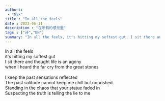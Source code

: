 ```yaml
---
authors:
 - "Nyx"
title : "In all the feels"
date : 2023-06-11
description : "在所有的感觉里"
tags : ["诗","EN"]
summary: "In all the feels, it's hitting my softest gut. I sit there and thought life is an agony, when I heard the far cry from the great stones."
---
```

In all the feels\
it's hitting my softest gut\
I sit there and thought life is an agony\
when I heard the far cry from the great stones\
\
I keep the past sensations reflected\
The past solitude cannot keep me chill but nourished\
Standing in the chaos that your statue faded in\
Suspecting the truth is telling the lie to me